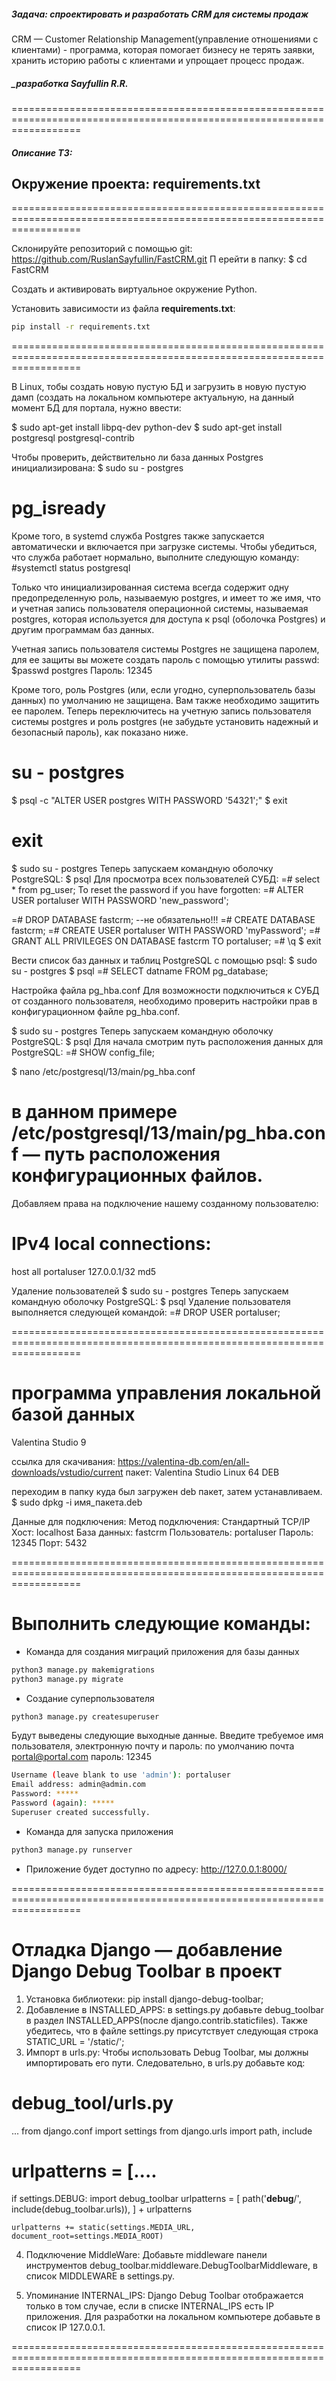 ##### Задача: спроектировать и разработать CRM для системы продаж

CRM — Customer Relationship Management(управление отношениями с клиентами) - программа, 
которая помогает бизнесу не терять заявки, хранить историю работы с клиентами и упрощает процесс продаж.

##### _разработка Sayfullin R.R. 

========================================================================================================================

##### Описание ТЗ:

## Окружение проекта: requirements.txt

========================================================================================================================

Склонируйте репозиторий с помощью git:
https://github.com/RuslanSayfullin/FastCRM.git
П
ерейти в папку:
$ cd FastCRM

Создать и активировать виртуальное окружение Python.

Установить зависимости из файла **requirements.txt**:
```bash
pip install -r requirements.txt
```
========================================================================================================================

В Linux, тобы создать новую пустую БД и загрузить в новую пустую дамп (создать на локальном 
компьютере актуальную, на данный момент БД для портала, нужно ввести:

$ sudo apt-get install libpq-dev python-dev
$ sudo apt-get install postgresql postgresql-contrib

Чтобы проверить, действительно ли база данных Postgres инициализирована:
$ sudo su - postgres
# pg_isready

Кроме того, в systemd служба Postgres также запускается автоматически и включается при загрузке системы. 
Чтобы убедиться, что служба работает нормально, выполните следующую команду:
#systemctl status postgresql

Только что инициализированная система всегда содержит одну предопределенную роль, называемую postgres,
и имеет то же имя, что и учетная запись пользователя операционной системы, называемая postgres, 
которая используется для доступа к psql (оболочка Postgres) и другим программам баз данных.

Учетная запись пользователя системы Postgres не защищена паролем,
для ее защиты вы можете создать пароль с помощью утилиты passwd:
$passwd postgres
Пароль: 12345

Кроме того, роль Postgres (или, если угодно, суперпользователь базы данных) по умолчанию не защищена. 
Вам также необходимо защитить ее паролем. Теперь переключитесь на учетную запись пользователя системы postgres 
и роль postgres (не забудьте установить надежный и безопасный пароль), как показано ниже.

# su - postgres
$ psql -c "ALTER USER postgres WITH PASSWORD '54321';"
$ exit
# exit
$ sudo su - postgres
Теперь запускаем командную оболочку PostgreSQL:
$ psql 
Для просмотра всех пользователей СУБД:
=# select * from pg_user;
To reset the password if you have forgotten:
=# ALTER USER portaluser WITH PASSWORD 'new_password';

=# DROP DATABASE fastcrm; --не обязательно!!!
=# CREATE DATABASE fastcrm;
=# CREATE USER portaluser WITH PASSWORD 'myPassword';
=# GRANT ALL PRIVILEGES ON DATABASE fastcrm TO portaluser;
=# \q
$ exit

Вести список баз данных и таблиц PostgreSQL с помощью psql:
$ sudo su - postgres
$ psql
=# SELECT datname FROM pg_database;

Настройка файла pg_hba.conf
Для возможности подключиться к СУБД от созданного пользователя, 
необходимо проверить настройки прав в конфигурационном файле pg_hba.conf.

$ sudo su - postgres
Теперь запускаем командную оболочку PostgreSQL:
$ psql
Для начала смотрим путь расположения данных для PostgreSQL:
=# SHOW config_file;

$ nano /etc/postgresql/13/main/pg_hba.conf
# в данном примере /etc/postgresql/13/main/pg_hba.conf — путь расположения конфигурационных файлов.

Добавляем права на подключение нашему созданному пользователю:

# IPv4 local connections:
host all portaluser 127.0.0.1/32 md5 


Удаление пользователей 
$ sudo su - postgres
Теперь запускаем командную оболочку PostgreSQL:
$ psql
Удаление пользователя выполняется следующей командой:
=# DROP USER portaluser;

========================================================================================================================

# программа управления локальной базой данных
Valentina Studio 9

ссылка для скачивания: https://valentina-db.com/en/all-downloads/vstudio/current 
пакет: Valentina Studio Linux 64 DEB 

переходим в папку куда был загружен deb пакет, затем устанавливаем.
 $ sudo dpkg -i имя_пакета.deb

Данные для подключения:
Метод подключения: Стандартный TCP/IP
Хост:              localhost
База данных:       fastcrm
Пользователь:      portaluser
Пароль:            12345
Порт:              5432

========================================================================================================================
# Выполнить следующие команды:

* Команда для создания миграций приложения для базы данных
```bash
python3 manage.py makemigrations
python3 manage.py migrate
```
* Создание суперпользователя
```bash
python3 manage.py createsuperuser
```
Будут выведены следующие выходные данные. Введите требуемое имя пользователя, электронную почту и пароль:
по умолчанию почта portal@portal.com пароль: 12345
```bash
Username (leave blank to use 'admin'): portaluser
Email address: admin@admin.com
Password: *****
Password (again): *****
Superuser created successfully.
```
* Команда для запуска приложения
```bash
python3 manage.py runserver
```
* Приложение будет доступно по адресу: http://127.0.0.1:8000/

========================================================================================================================

# Отладка Django — добавление Django Debug Toolbar в проект

1) Установка библиотеки: pip install django-debug-toolbar;
2) Добавление в INSTALLED_APPS: в settings.py добавьте debug_toolbar в раздел INSTALLED_APPS(после django.contrib.staticfiles).
Также убедитесь, что в файле settings.py присутствует следующая строка STATIC_URL = '/static/';
3) Импорт в urls.py: Чтобы использовать Debug Toolbar, мы должны импортировать его пути. Следовательно, в urls.py добавьте код:
# debug_tool/urls.py
...
from django.conf import settings
from django.urls import path, include

# urlpatterns = [....

if settings.DEBUG:
    import debug_toolbar
    urlpatterns = [
        path('__debug__/', include(debug_toolbar.urls)),
    ] + urlpatterns

    urlpatterns += static(settings.MEDIA_URL, document_root=settings.MEDIA_ROOT)

4) Подключение MiddleWare:
Добавьте middleware панели инструментов debug_toolbar.middleware.DebugToolbarMiddleware, в список MIDDLEWARE в settings.py.

5) Упоминание INTERNAL_IPS:
Django Debug Toolbar отображается только в том случае, если в списке INTERNAL_IPS есть IP приложения. 
Для разработки на локальном компьютере добавьте в список IP 127.0.0.1.

========================================================================================================================
